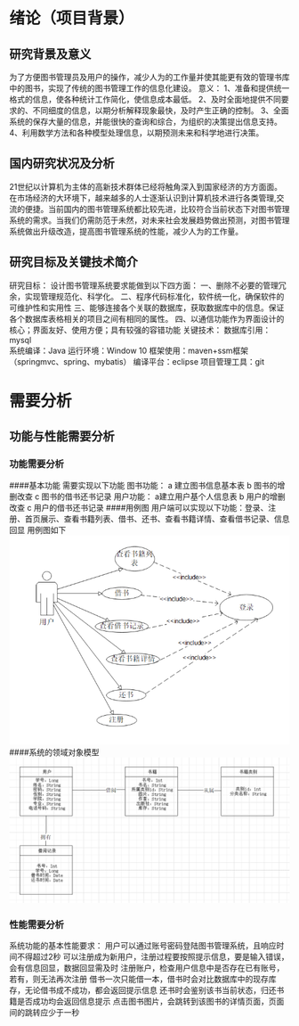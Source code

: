 # 绪论（项目背景）

## 研究背景及意义
为了方便图书管理员及用户的操作，减少人为的工作量并使其能更有效的管理书库中的图书，实现了传统的图书管理工作的信息化建设。
意义：
1、准备和提供统一格式的信息，使各种统计工作简化，使信息成本最低。
2、及时全面地提供不同要求的、不同细度的信息，以期分析解释现象最快，及时产生正确的控制。
3、全面系统的保存大量的信息，并能很快的查询和综合，为组织的决策提出信息支持。
4、利用数学方法和各种模型处理信息，以期预测未来和科学地进行决策。
## 国内研究状况及分析
21世纪以计算机为主体的高新技术群体已经将触角深入到国家经济的方方面面。在市场经济的大环境下，越来越多的人士逐渐认识到计算机技术进行各类管理,交流的便捷。当前国内的图书管理系统都比较先进，比较符合当前状态下对图书管理系统的需求。当我们仍需防范于未然，对未来社会发展趋势做出预测，对图书管理系统做出升级改造，提高图书管理系统的性能，减少人为的工作量。

## 研究目标及关键技术简介
研究目标：
设计图书管理系统要求能做到以下四方面：
一、删除不必要的管理冗余，实现管理规范化、科学化。
二、程序代码标准化，软件统一化，确保软件的可维护性和实用性
三、能够连接各个关联的数据库，获取数据库中的信息。保证各个数据库表格相关的项目之间有相同的属性。
四、以通信功能作为界面设计的核心；界面友好、使用方便；具有较强的容错功能
关键技术：
数据库引用：mysql  
系统编译：Java
运行环境：Window 10
框架使用：maven+ssm框架（springmvc、spring、mybatis）
编译平台：eclipse
项目管理工具：git
# 需要分析
## 功能与性能需要分析
### 功能需要分析
####基本功能
需要实现以下功能
图书功能：
a 建立图书信息基本表
b 图书的增删改查
c 图书的借书还书记录
用户功能：
a建立用户基个人信息表
b 用户的增删改查
c 用户的借书还书记录
####用例图
用户端可以实现以下功能：登录、注册、首页展示、查看书籍列表、借书、还书、查看书籍详情、查看借书记录、信息回显
用例图如下
![用例图](img/use-case.png)
####系统的领域对象模型
![用例图](img/duixiang.png)
### 性能需要分析
系统功能的基本性能要求：
用户可以通过账号密码登陆图书管理系统，且响应时间不得超过2秒
可以注册成为新用户，注册过程要按照提示信息，要是输入错误，会有信息回显，数据回显需及时
注册账户，检查用户信息中是否存在已有账号，若有，则无法再次注册
借书一次只能借一本，借书时会对比数据库中的现存库存，无论借书成不成功，都会返回提示信息
还书时会鉴别该书当前状态，归还书籍是否成功均会返回信息提示
点击图书图片，会跳转到该图书的详情页面，页面间的跳转应少于一秒
